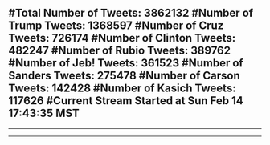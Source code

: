 #Total Number of Tweets: 3862132 
#Number of Trump Tweets: 1368597
#Number of Cruz Tweets: 726174
#Number of Clinton Tweets: 482247
#Number of Rubio Tweets: 389762
#Number of Jeb! Tweets: 361523
#Number of Sanders Tweets: 275478
#Number of Carson Tweets: 142428
#Number of Kasich Tweets: 117626
#Current Stream Started at Sun Feb 14 17:43:35 MST
---
---
---
